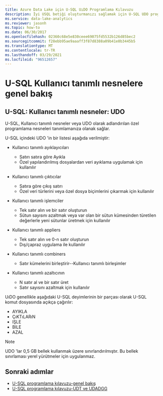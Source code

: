 ```yaml
---
title: Azure Data Lake için U-SQL UıDO Programlama Kılavuzu
description: İyi USQL betiği oluşturmanızı sağlamak için U-SQL UDO programlamasına Azure Data Lake Analytics hakkında bilgi edinin.
ms.service: data-lake-analytics
ms.reviewer: jasonh
ms.topic: how-to
ms.date: 06/30/2017
ms.openlocfilehash: 02360c68e5e830ceee69075fd5532b126d85bec2
ms.sourcegitcommit: f28ebb95ae9aaaff3f87d8388a09b41e0b3445b5
ms.translationtype: MT
ms.contentlocale: tr-TR
ms.lasthandoff: 03/29/2021
ms.locfileid: "96512657"
---
```

# <a name="u-sql-user-defined-objects-overview"></a>U-SQL Kullanıcı tanımlı nesnelere genel bakış


## <a name="u-sql-user-defined-objects-udo"></a>U-SQL: Kullanıcı tanımlı nesneler: UDO
U-SQL, Kullanıcı tanımlı nesneler veya UDO olarak adlandırılan özel programlama nesneleri tanımlamanıza olanak sağlar.

U-SQL içindeki UDO 'in bir listesi aşağıda verilmiştir:

* Kullanıcı tanımlı ayıklayıcıları
    * Satırı satıra göre Ayıkla
    * Özel yapılandırılmış dosyalardan veri ayıklama uygulamak için kullanılır

* Kullanıcı tanımlı çıktıcılar
    * Satıra göre çıkış satırı
    * Özel veri türlerini veya özel dosya biçimlerini çıkarmak için kullanılır

* Kullanıcı tanımlı işlemciler
    * Tek satır alın ve bir satır oluşturun
    * Sütun sayısını azaltmak veya var olan bir sütun kümesinden türetilen değerlerle yeni sütunlar üretmek için kullanılır

* Kullanıcı tanımlı appliers
    * Tek satır alın ve 0-n satır oluşturun
    * Dış/çapraz uygulama ile kullanılır

* Kullanıcı tanımlı combiners
    * Satır kümelerini birleştirir--Kullanıcı tanımlı birleşimler

* Kullanıcı tanımlı azaltıcının
    * N satır al ve bir satır üret
    * Satır sayısını azaltmak için kullanılır

UıDO genellikle aşağıdaki U-SQL deyimlerinin bir parçası olarak U-SQL komut dosyasında açıkça çağırılır:

* AYIKLA
* ÇıKTıLARıN
* IŞLE
* BILE
* AZAL

> [!NOTE]  
> UDO 'lar 0,5 GB bellek kullanmak üzere sınırlandırılmıştır.  Bu bellek sınırlaması yerel yürütmeler için uygulanmaz.

## <a name="next-steps"></a>Sonraki adımlar
* [U-SQL programlama kılavuzu-genel bakış](data-lake-analytics-u-sql-programmability-guide.md)
* [U-SQL programlama kılavuzu-UDT ve UDADGG](data-lake-analytics-u-sql-programmability-guide-UDT-AGG.md)
